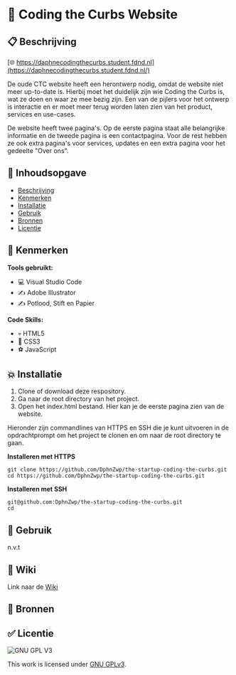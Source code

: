 # 🚐 Coding the Curbs Website

## 📋 Beschrijving
[🌐 https://daphnecodingthecurbs.student.fdnd.nl](https://daphnecodingthecurbs.student.fdnd.nl/)

De oude CTC website heeft een herontwerp nodig, omdat de website niet meer up-to-date is. Hierbij moet het duidelijk zijn wie Coding the Curbs is, wat ze doen en
waar ze mee bezig zijn. Een van de pijlers voor het ontwerp is interactie en er moet meer terug worden laten zien van het product, services en use-cases.

 De website heeft twee pagina's. Op de eerste pagina staat alle belangrijke informatie en de tweede pagina is een contactpagina. Voor de rest hebben ze ook extra pagina's voor services, updates en een extra pagina voor het gedeelte "Over ons".

## 📘 Inhoudsopgave

- [Beschrijving](#beschrijving)
- [Kenmerken](#kenmerken)
- [Installatie](#installatie)
- [Gebruik](#gebruik)
- [Bronnen](#bronnen)
- [Licentie](#licentie)

## 🧰 Kenmerken

**Tools gebruikt:**

- 💻 Visual Studio Code
- ✍️ Adobe Illustrator
- ✍️ Potlood, Stift en Papier

**Code Skills:**

- 💀 HTML5
- 🧍 CSS3
- ⚽ JavaScript

## 💥 Installatie

1. Clone of download deze respository.
2. Ga naar de root directory van het project.
3. Open het index.html bestand. Hier kan je de eerste pagina zien van de website.

Hieronder zijn commandlines van HTTPS en SSH die je kunt uitvoeren in de opdrachtprompt om het project te clonen en om naar de root directory te gaan.

**Installeren met HTTPS**

```
git clone https://github.com/DphnZwp/the-startup-coding-the-curbs.git
cd https://github.com/DphnZwp/the-startup-coding-the-curbs.git
```

**Installeren met SSH**

```
git@github.com:DphnZwp/the-startup-coding-the-curbs.git
cd 

```

## 🚊 Gebruik

n.v.t

## 📕 Wiki

Link naar de [Wiki](https://github.com/DphnZwp/the-startup-coding-the-curbs/wiki)

## 🥇 Bronnen


## ✅ Licentie

![GNU GPL V3](https://www.gnu.org/graphics/gplv3-127x51.png)

This work is licensed under [GNU GPLv3](./LICENSE).

